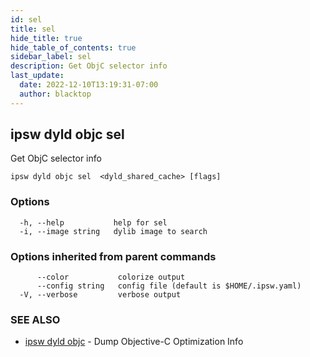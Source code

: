 ```yaml
---
id: sel
title: sel
hide_title: true
hide_table_of_contents: true
sidebar_label: sel
description: Get ObjC selector info
last_update:
  date: 2022-12-10T13:19:31-07:00
  author: blacktop
---
```

## ipsw dyld objc sel

Get ObjC selector info

```
ipsw dyld objc sel  <dyld_shared_cache> [flags]
```

### Options

```
  -h, --help           help for sel
  -i, --image string   dylib image to search
```

### Options inherited from parent commands

```
      --color           colorize output
      --config string   config file (default is $HOME/.ipsw.yaml)
  -V, --verbose         verbose output
```

### SEE ALSO

* [ipsw dyld objc](/docs/cli/ipsw/dyld/objc)	 - Dump Objective-C Optimization Info

